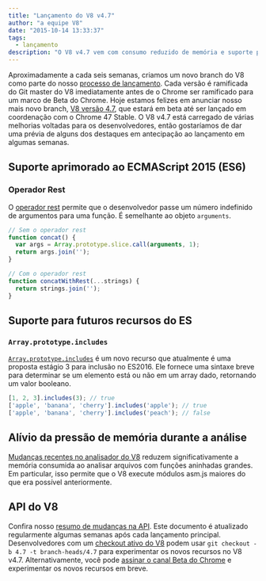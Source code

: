 ```yaml
---
title: "Lançamento do V8 v4.7"
author: "a equipe V8"
date: "2015-10-14 13:33:37"
tags: 
  - lançamento
description: "O V8 v4.7 vem com consumo reduzido de memória e suporte para novos recursos de linguagem ES2015."
---
```

Aproximadamente a cada seis semanas, criamos um novo branch do V8 como parte do nosso [processo de lançamento](https://v8.dev/docs/release-process). Cada versão é ramificada do Git master do V8 imediatamente antes de o Chrome ser ramificado para um marco de Beta do Chrome. Hoje estamos felizes em anunciar nosso mais novo branch, [V8 versão 4.7](https://chromium.googlesource.com/v8/v8.git/+log/branch-heads/4.7), que estará em beta até ser lançado em coordenação com o Chrome 47 Stable. O V8 v4.7 está carregado de várias melhorias voltadas para os desenvolvedores, então gostaríamos de dar uma prévia de alguns dos destaques em antecipação ao lançamento em algumas semanas.

<!--truncate-->
## Suporte aprimorado ao ECMAScript 2015 (ES6)

### Operador Rest

O [operador rest](https://developer.mozilla.org/en/docs/Web/JavaScript/Reference/Functions/rest_parameters) permite que o desenvolvedor passe um número indefinido de argumentos para uma função. É semelhante ao objeto `arguments`.

```js
// Sem o operador rest
function concat() {
  var args = Array.prototype.slice.call(arguments, 1);
  return args.join('');
}

// Com o operador rest
function concatWithRest(...strings) {
  return strings.join('');
}
```

## Suporte para futuros recursos do ES

### `Array.prototype.includes`

[`Array.prototype.includes`](https://developer.mozilla.org/en-US/docs/Web/JavaScript/Reference/Global_Objects/Array/includes) é um novo recurso que atualmente é uma proposta estágio 3 para inclusão no ES2016. Ele fornece uma sintaxe breve para determinar se um elemento está ou não em um array dado, retornando um valor booleano.

```js
[1, 2, 3].includes(3); // true
['apple', 'banana', 'cherry'].includes('apple'); // true
['apple', 'banana', 'cherry'].includes('peach'); // false
```

## Alívio da pressão de memória durante a análise

[Mudanças recentes no analisador do V8](https://code.google.com/p/v8/issues/detail?id=4392) reduzem significativamente a memória consumida ao analisar arquivos com funções aninhadas grandes. Em particular, isso permite que o V8 execute módulos asm.js maiores do que era possível anteriormente.

## API do V8

Confira nosso [resumo de mudanças na API](https://docs.google.com/document/d/1g8JFi8T_oAE_7uAri7Njtig7fKaPDfotU6huOa1alds/edit). Este documento é atualizado regularmente algumas semanas após cada lançamento principal. Desenvolvedores com um [checkout ativo do V8](https://v8.dev/docs/source-code#using-git) podem usar `git checkout -b 4.7 -t branch-heads/4.7` para experimentar os novos recursos no V8 v4.7. Alternativamente, você pode [assinar o canal Beta do Chrome](https://www.google.com/chrome/browser/beta.html) e experimentar os novos recursos em breve.
